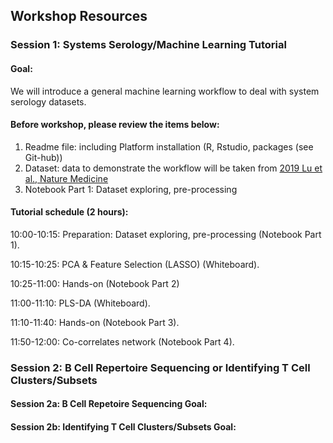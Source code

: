 ## Workshop Resources
### Session 1: Systems Serology/Machine Learning Tutorial
#### Goal:
We will introduce a general machine learning workflow to deal with system serology datasets.
#### Before workshop, please review the items below:
1. Readme file: including Platform installation (R, Rstudio, packages (see Git-hub))
2. Dataset: data to demonstrate the workflow will be taken from [2019 Lu et al., Nature Medicine](https://www.nature.com/articles/s41591-019-0441-3)
3. Notebook Part 1: Dataset exploring, pre-processing
#### Tutorial schedule (2 hours):
10:00-10:15: Preparation: Dataset exploring, pre-processing (Notebook Part 1).

10:15-10:25: PCA & Feature Selection (LASSO) (Whiteboard).

10:25-11:00: Hands-on (Notebook Part 2)

11:00-11:10: PLS-DA (Whiteboard).

11:10-11:40: Hands-on (Notebook Part 3).

11:50-12:00: Co-correlates network (Notebook Part 4).

### Session 2: B Cell Repertoire Sequencing or Identifying T Cell Clusters/Subsets

#### Session 2a: B Cell Repetoire Sequencing Goal:

#### Session 2b: Identifying T Cell Clusters/Subsets Goal:

